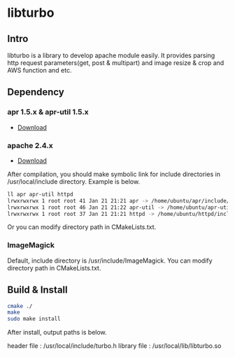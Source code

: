 # libturbo

## Intro

libturbo is a library to develop apache module easily.
It provides parsing http request parameters(get, post & multipart) and image resize & crop and AWS function and etc.

## Dependency

### apr 1.5.x & apr-util 1.5.x

- [Download](https://apr.apache.org/download.cgi)

### apache 2.4.x

- [Download](http://httpd.apache.org/download.cgi#apache24)

After compilation, you should make symbolic link for include directories in /usr/local/include directory.
Example is below.

```bash
ll apr apr-util httpd
lrwxrwxrwx 1 root root 41 Jan 21 21:21 apr -> /home/ubuntu/apr/include/apr-1/
lrwxrwxrwx 1 root root 46 Jan 21 21:22 apr-util -> /home/ubuntu/apr-util/include/apr-1/
lrwxrwxrwx 1 root root 37 Jan 21 21:21 httpd -> /home/ubuntu/httpd/include/
```

Or you can modify directory path in CMakeLists.txt.

### ImageMagick

Default, include directory is /usr/include/ImageMagick.
You can modify directory path in CMakeLists.txt.

## Build & Install

```bash
cmake ./
make
sudo make install
```

After install, output paths is below.

header file : /usr/local/include/turbo.h
library file : /usr/local/lib/libturbo.so


